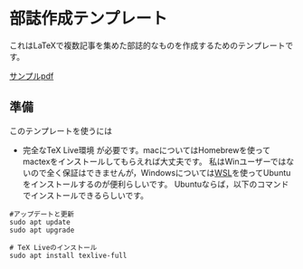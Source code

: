 # 部誌作成テンプレート
これはLaTeXで複数記事を集めた部誌的なものを作成するためのテンプレートです。

[サンプルpdf](out/main.pdf)

## 準備
このテンプレートを使うには
- 完全なTeX Live環境
が必要です。macについてはHomebrewを使ってmactexをインストールしてもらえれば大丈夫です。
私はWinユーザーではないので全く保証はできませんが，Windowsについては[WSL](https://learn.microsoft.com/ja-jp/windows/wsl/install)を使ってUbuntuをインストールするのが便利らしいです。
Ubuntuならば，以下のコマンドでインストールできるらしいです。
```
#アップデートと更新
sudo apt update
sudo apt upgrade

# TeX Liveのインストール
sudo apt install texlive-full
```


